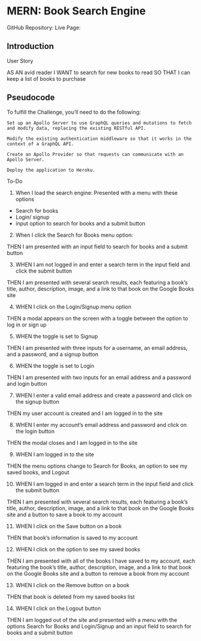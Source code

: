 # MERN: Book Search Engine

GitHub Repository: 
Live Page:

## Introduction 

User Story

AS AN avid reader
I WANT to search for new books to read
SO THAT I can keep a list of books to purchase


## Pseudocode 

To fulfill the Challenge, you’ll need to do the following:

    Set up an Apollo Server to use GraphQL queries and mutations to fetch and modify data, replacing the existing RESTful API.

    Modify the existing authentication middleware so that it works in the context of a GraphQL API.

    Create an Apollo Provider so that requests can communicate with an Apollo Server.

    Deploy the application to Heroku.


To-Do 

1) When I load the search engine: 
Presented with a menu with these options
- Search for books 
- Login/ signup 
- input option to search for books and a submit button 

2) When I click the Search for Books menu option: 

THEN I am presented with an input field to search for books and a submit button

3) WHEN I am not logged in and enter a search term in the input field and click the submit button

THEN I am presented with several search results, each featuring a book’s title, author, description, image, and a link to that book on the Google Books site

4) WHEN I click on the Login/Signup menu option

THEN a modal appears on the screen with a toggle between the option to log in or sign up

5) WHEN the toggle is set to Signup

THEN I am presented with three inputs for a username, an email address, and a password, and a signup button

6) WHEN the toggle is set to Login

THEN I am presented with two inputs for an email address and a password and login button

7) WHEN I enter a valid email address and create a password and click on the signup button

THEN my user account is created and I am logged in to the site

8) WHEN I enter my account’s email address and password and click on the login button

THEN the modal closes and I am logged in to the site

9) WHEN I am logged in to the site

THEN the menu options change to Search for Books, an option to see my saved books, and Logout

10) WHEN I am logged in and enter a search term in the input field and click the submit button

THEN I am presented with several search results, each featuring a book’s title, author, description, image, and a link to that book on the Google Books site and a button to save a book to my account

11) WHEN I click on the Save button on a book

THEN that book’s information is saved to my account

12) WHEN I click on the option to see my saved books

THEN I am presented with all of the books I have saved to my account, each featuring the book’s title, author, description, image, and a link to that book on the Google Books site and a button to remove a book from my account

13) WHEN I click on the Remove button on a book

THEN that book is deleted from my saved books list

14) WHEN I click on the Logout button

THEN I am logged out of the site and presented with a menu with the options Search for Books and Login/Signup and an input field to search for books and a submit button